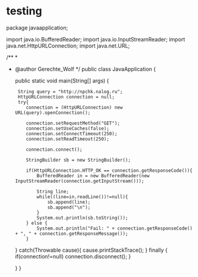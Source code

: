 # testing
package javaapplication;

import java.io.BufferedReader;
import java.io.InputStreamReader;
import java.net.HttpURLConnection;
import java.net.URL;

/**
 *
 * @author Gerechte_Wolf
 */
public class JavaApplication {

    public static void main(String[] args) {

        String query = "http://npchk.nalog.ru";
        HttpURLConnection connection = null;
        try{
           connection = (HttpURLConnection) new URL(query).openConnection(); 
           
           connection.setRequestMethod("GET");
           connection.setUseCaches(false);
           connection.setConnectTimeout(250);
           connection.setReadTimeout(250);
           
           connection.connect();
           
           StringBuilder sb = new StringBuilder();
           
           if(HttpURLConnection.HTTP_OK == connection.getResponseCode()){
               BufferedReader in = new BufferedReader(new InputStreamReader(connection.getInputStream()));
               
               String line;
               while((line=in.readLine())!=null){
                   sb.append(line);
                   sb.append("\n");
               }
               System.out.println(sb.toString());
           } else {
               System.out.println("Fail: " + connection.getResponseCode() + ", " + connection.getResponseMessage());
           }
        
    } catch(Throwable cause){
        cause.printStackTrace();
    } finally {
            if(connection!=null)
                connection.disconnect();
        }
    

    }
}
